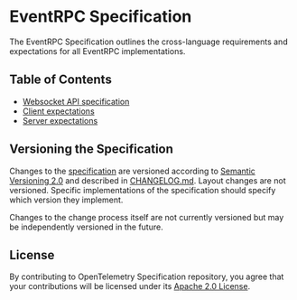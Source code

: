 # EventRPC Specification

The EventRPC Specification outlines the cross-language requirements and expectations for all EventRPC implementations.

## Table of Contents

-   [Websocket API specification](./API.md)
-   [Client expectations](./Client.md)
-   [Server expectations](./Server.md)

## Versioning the Specification

Changes to the [specification](./specification/overview.md) are versioned according to [Semantic Versioning 2.0](https://semver.org/spec/v2.0.0.html) and described in [CHANGELOG.md](CHANGELOG.md). Layout changes are not versioned. Specific implementations of the specification should specify which version they implement.

Changes to the change process itself are not currently versioned but may be independently versioned in the future.

## License

By contributing to OpenTelemetry Specification repository, you agree that your contributions will be licensed under its [Apache 2.0 License](LICENSE).
